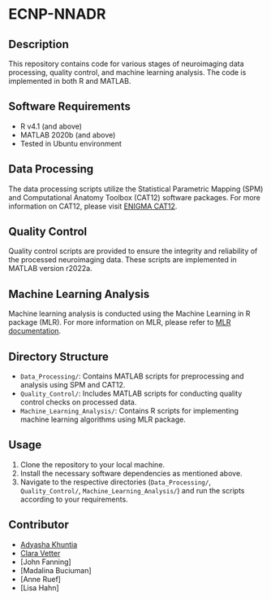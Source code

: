 # ECNP-NNADR

## Description
This repository contains code for various stages of neuroimaging data processing, quality control, and machine learning analysis. The code is implemented in both R and MATLAB.

## Software Requirements
- R v4.1 (and above)
- MATLAB 2020b (and above)
- Tested in Ubuntu environment

## Data Processing
The data processing scripts utilize the Statistical Parametric Mapping (SPM) and Computational Anatomy Toolbox (CAT12) software packages. For more information on CAT12, please visit [ENIGMA CAT12](https://neuro-jena.github.io/enigma-cat12/).

## Quality Control
Quality control scripts are provided to ensure the integrity and reliability of the processed neuroimaging data. These scripts are implemented in MATLAB version r2022a.

## Machine Learning Analysis
Machine learning analysis is conducted using the Machine Learning in R package (MLR). For more information on MLR, please refer to [MLR documentation](https://mlr.mlr-org.com/).

## Directory Structure
- `Data_Processing/`: Contains MATLAB scripts for preprocessing and analysis using SPM and CAT12.
- `Quality_Control/`: Includes MATLAB scripts for conducting quality control checks on processed data.
- `Machine_Learning_Analysis/`: Contains R scripts for implementing machine learning algorithms using MLR package.

## Usage
1. Clone the repository to your local machine.
2. Install the necessary software dependencies as mentioned above.
3. Navigate to the respective directories (`Data_Processing/`, `Quality_Control/`, `Machine_Learning_Analysis/`) and run the scripts according to your requirements.

## Contributor
- [Adyasha Khuntia](https://github.com/adyasha95/)
- [Clara Vetter](https://github.com/claravetter/)
- [John Fanning]
- [Madalina Buciuman]
- [Anne Ruef]
- [Lisa Hahn]

